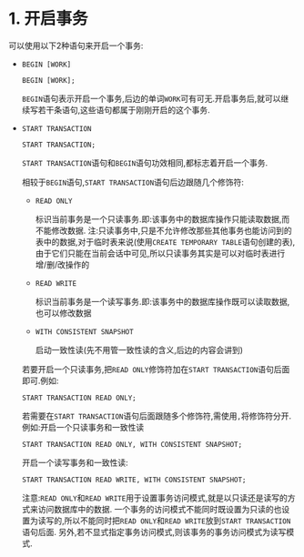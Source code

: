 # 1. 开启事务

可以使用以下2种语句来开启一个事务:

- `BEGIN [WORK]`

    ```
    BEGIN [WORK];
    ```

    `BEGIN`语句表示开启一个事务,后边的单词`WORK`可有可无.开启事务后,就可以继续写若干条语句,这些语句都属于刚刚开启的这个事务.

- `START TRANSACTION`

    ```
    START TRANSACTION;
    ```
    
    `START TRANSACTION`语句和`BEGIN`语句功效相同,都标志着开启一个事务.
    
    相较于`BEGIN`语句,`START TRANSACTION`语句后边跟随几个修饰符:

    - `READ ONLY`

        标识当前事务是一个只读事务.即:该事务中的数据库操作只能读取数据,而不能修改数据.
        注:只读事务中,只是不允许修改那些其他事务也能访问到的表中的数据,对于临时表来说(使用`CREATE TEMPORARY TABLE`语句创建的表),
        由于它们只能在当前会话中可见,所以只读事务其实是可以对临时表进行增/删/改操作的

    - `READ WRITE`

        标识当前事务是一个读写事务.即:该事务中的数据库操作既可以读取数据,也可以修改数据

    - `WITH CONSISTENT SNAPSHOT`

        启动一致性读(先不用管一致性读的含义,后边的内容会讲到)

    若要开启一个只读事务,把`READ ONLY`修饰符加在`START TRANSACTION`语句后面即可.例如:

    ```
    START TRANSACTION READ ONLY;
    ```

    若需要在`START TRANSACTION`语句后面跟随多个修饰符,需使用`,`将修饰符分开.例如:开启一个只读事务和一致性读

    ```
    START TRANSACTION READ ONLY, WITH CONSISTENT SNAPSHOT;
    ```

    开启一个读写事务和一致性读:

    ```
    START TRANSACTION READ WRITE, WITH CONSISTENT SNAPSHOT;
    ```
  
    注意:`READ ONLY`和`READ WRITE`用于设置事务访问模式,就是以只读还是读写的方式来访问数据库中的数据.
    一个事务的访问模式不能同时既设置为只读的也设置为读写的,所以不能同时把`READ ONLY`和`READ WRITE`放到`START TRANSACTION`语句后面.
    另外,若不显式指定事务访问模式,则该事务的事务访问模式为读写模式.
